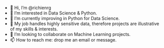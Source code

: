 - 👋 Hi, I’m @richienrg
- 👀 I’m interested in Data Science & Python. 
- 🌱 I’m currently improving in Python for Data Science.
- 🌱 My job handles highly sensitive data, therefore projects are illustrative of my skills & interests. 
- 💞️ I’m looking to collaborate on Machine Learning projects.  
- 📫 How to reach me: drop me an email or message.

<!---
richienrg/richienrg is a ✨ special ✨ repository because its `README.md` (this file) appears on your GitHub profile.
You can click the Preview link to take a look at your changes.
--->
